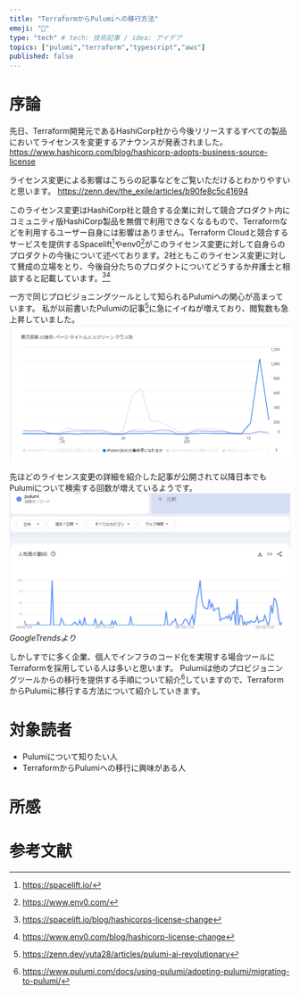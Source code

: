 ```yaml
---
title: "TerraformからPulumiへの移行方法"
emoji: "🚀"
type: "tech" # tech: 技術記事 / idea: アイデア
topics: ["pulumi","terraform","typescript","aws"]
published: false
---
```


# 序論
先日、Terraform開発元であるHashiCorp社から今後リリースするすべての製品においてライセンスを変更するアナウンスが発表されました。
https://www.hashicorp.com/blog/hashicorp-adopts-business-source-license

ライセンス変更による影響はこちらの記事などをご覧いただけるとわかりやすいと思います。
https://zenn.dev/the_exile/articles/b90fe8c5c41694

このライセンス変更はHashiCorp社と競合する企業に対して競合プロダクト内にコミュニティ版HashiCorp製品を無償で利用できなくなるもので、Terraformなどを利用するユーザー自身には影響はありません。Terraform Cloudと競合するサービスを提供するSpacelift[^1]やenv0[^2]がこのライセンス変更に対して自身らのプロダクトの今後について述べております。2社ともこのライセンス変更に対して賛成の立場をとり、今後自分たちのプロダクトについてどうするか弁護士と相談すると記載しています。[^3][^4]

一方で同じプロビジョニングツールとして知られるPulumiへの関心が高まっています。
私が以前書いたPulumiの記事[^5]に急にイイねが増えており、閲覧数も急上昇していました。
![](/images/migration-terraform-to-pulumi/image1.png)

先ほどのライセンス変更の詳細を紹介した記事が公開されて以降日本でもPulumiについて検索する回数が増えているようです。
![](/images/migration-terraform-to-pulumi/image2.png)
*GoogleTrendsより*

しかしすでに多く企業、個人でインフラのコード化を実現する場合ツールにTerraformを採用している人は多いと思います。
Pulumiは他のプロビジョニングツールからの移行を提供する手順について紹介[^6]していますので、TerraformからPulumiに移行する方法について紹介していきます。

[^1]: https://spacelift.io/
[^2]: https://www.env0.com/
[^3]: https://spacelift.io/blog/hashicorps-license-change
[^4]: https://www.env0.com/blog/hashicorp-license-change
[^5]: https://zenn.dev/yuta28/articles/pulumi-ai-revolutionary
[^6]: https://www.pulumi.com/docs/using-pulumi/adopting-pulumi/migrating-to-pulumi/

# 対象読者

- Pulumiについて知りたい人
- TerraformからPulumiへの移行に興味がある人

# 所感

# 参考文献
